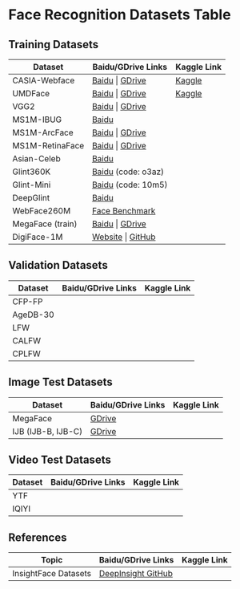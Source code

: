 # Face Recognition Datasets Table

## Training Datasets

| Dataset                | Baidu/GDrive Links                                                                        | Kaggle Link                                                                                   |
|------------------------|-------------------------------------------------------------------------------------------|-----------------------------------------------------------------------------------------------|
| CASIA-Webface          | [Baidu](https://pan.baidu.com/s/1AfHdPsxJZBD8kBJeIhmq1w) \| [GDrive](https://drive...)    | [Kaggle](https://www.kaggle.com/datasets/kairin1982/casia-webface-10k-ids-0-5m-images)       |
| UMDFace                | [Baidu](https://pan.baidu.com/s/1aGutJwNWpV-lA0f_7eNsGQ) \| [GDrive](https://drive...)    | [Kaggle](https://www.kaggle.com/datasets/kairin1982/umdface-8k-ids-0-37m-images)                                                         |
| VGG2                   | [Baidu](https://pan.baidu.com/s/1c3KeLzy) \| [GDrive](https://drive...)                   | <!-- No Kaggle link available -->                                                            |
| MS1M-IBUG              | [Baidu](https://pan.baidu.com/s/1nxmSCch)                                                | <!-- No Kaggle link available -->                                                            |
| MS1M-ArcFace           | [Baidu](https://pan.baidu.com/s/1S6LJZGdqcZRle1vlcMzHOQ) \| [GDrive](https://drive...)    | <!-- No Kaggle link available -->                                                            |
| MS1M-RetinaFace        | [Baidu](https://pan.baidu.com/s/1RBnaW88PC6cKqtYwgfVX8Q) \| [GDrive](https://drive...)    | <!-- No Kaggle link available -->                                                            |
| Asian-Celeb            | [Baidu](https://pan.baidu.com/s/12wSgofDy1flFf6lOyAxJRg)                                  | <!-- No Kaggle link available -->                                                            |
| Glint360K              | [Baidu](https://pan.baidu.com/s/1GsYqTTt7_Dn8BfxxsLFN0w) (code: o3az)                     | <!-- No Kaggle link available -->                                                            |
| Glint-Mini             | [Baidu](https://pan.baidu.com/s/10IzEyP-Z9dWFcxxj9jdJpQ) (code: 10m5)                     | <!-- No Kaggle link available -->                                                            |
| DeepGlint              | [Baidu](https://pan.baidu.com/s/1yApUbklBgRgOyOV4o3J8Eg)                                  | <!-- No Kaggle link available -->                                                            |
| WebFace260M            | [Face Benchmark](https://www.face-benchmark.org/download.html)                           | <!-- No Kaggle link available -->                                                            |
| MegaFace (train)       | [Baidu](https://pan.baidu.com/s/1uy366DjUiGc3AvhuamRLyw) \| [GDrive](https://drive...)    | <!-- No Kaggle link available -->                                                            |
| DigiFace-1M            | [Website](https://microsoft.github.io/DigiFace1M/) \| [GitHub](https://github.com/...)   | <!-- No Kaggle link available -->                                                            |

## Validation Datasets

| Dataset                | Baidu/GDrive Links                                                                        | Kaggle Link                                                                                   |
|------------------------|-------------------------------------------------------------------------------------------|-----------------------------------------------------------------------------------------------|
| CFP-FP                 | <!-- No Baidu/GDrive links available -->                                                  | <!-- No Kaggle link available -->                                                            |
| AgeDB-30               | <!-- No Baidu/GDrive links available -->                                                  | <!-- No Kaggle link available -->                                                            |
| LFW                    | <!-- No Baidu/GDrive links available -->                                                  | <!-- No Kaggle link available -->                                                            |
| CALFW                  | <!-- No Baidu/GDrive links available -->                                                  | <!-- No Kaggle link available -->                                                            |
| CPLFW                  | <!-- No Baidu/GDrive links available -->                                                  | <!-- No Kaggle link available -->                                                            |

## Image Test Datasets

| Dataset                | Baidu/GDrive Links                                                                        | Kaggle Link                                                                                   |
|------------------------|-------------------------------------------------------------------------------------------|-----------------------------------------------------------------------------------------------|
| MegaFace               | [GDrive](https://drive.google.com/file/d/1KBwp0U9oZgZj7SYDXRxUnnH7Lwvd9XMy/view?usp=sharing)| <!-- No Kaggle link available -->                                                            |
| IJB (IJB-B, IJB-C)     | [GDrive](https://drive.google.com/file/d/1aC4zf2Bn0xCVH_ZtEuQipR2JvRb1bf8o/view?usp=sharing)| <!-- No Kaggle link available -->                                                            |

## Video Test Datasets

| Dataset                | Baidu/GDrive Links                                                                        | Kaggle Link                                                                                   |
|------------------------|-------------------------------------------------------------------------------------------|-----------------------------------------------------------------------------------------------|
| YTF                    | <!-- No Baidu/GDrive links available -->                                                  | <!-- No Kaggle link available -->                                                            |
| IQIYI                  | <!-- No Baidu/GDrive links available -->                                                  | <!-- No Kaggle link available -->                                                            |

## References

| Topic                  | Baidu/GDrive Links                                                                        | Kaggle Link                                                                                   |
|------------------------|-------------------------------------------------------------------------------------------|-----------------------------------------------------------------------------------------------|
| InsightFace Datasets   | [DeepInsight GitHub](https://github.com/deepinsight/insightface/tree/master/recognition/_datasets_#celeba-10k-ids02m-images-2)| <!-- No Kaggle link available -->                                                            |
